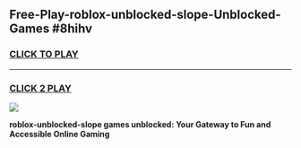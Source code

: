 
## Free-Play-roblox-unblocked-slope-Unblocked-Games #8hihv
<h3>
<a href="https://news.freeplayer.one?title=roblox-unblocked-slope&ref=8M">CLICK TO PLAY</a></h3>
<hr>

<h3>
<a href="https://news.freeplayer.one?title=roblox-unblocked-slope&ref=8M">CLICK 2 PLAY</a>
  
</h3>

<a href="https://news.freeplayer.one?title=roblox-unblocked-slope&ref=8M"><img src="https://clearcache.store/games.png"></a>


**roblox-unblocked-slope games unblocked: Your Gateway to Fun and Accessible Online Gaming**
